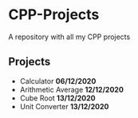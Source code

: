 # CPP-Projects

A repository with all my CPP projects

## Projects

- Calculator **06/12/2020**
- Arithmetic Average **12/12/2020**
- Cube Root **13/12/2020**
- Unit Converter **13/12/2020**
